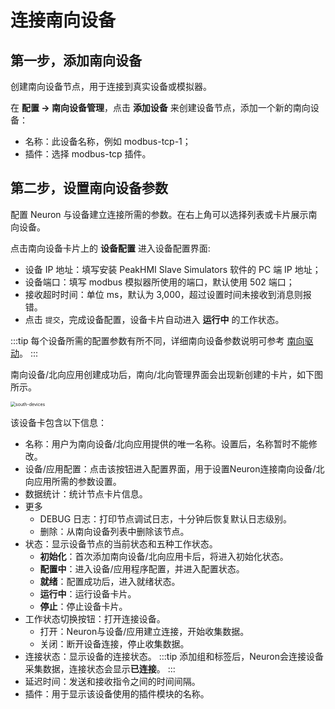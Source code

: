 # 连接南向设备

## 第一步，添加南向设备

创建南向设备节点，用于连接到真实设备或模拟器。

在 **配置 -> 南向设备管理**，点击 **添加设备** 来创建设备节点，添加一个新的南向设备：

* 名称：此设备名称，例如 modbus-tcp-1；
* 插件：选择 modbus-tcp 插件。

## 第二步，设置南向设备参数

配置 Neuron 与设备建立连接所需的参数。在右上角可以选择列表或卡片展示南向设备。

点击南向设备卡片上的 **设备配置** 进入设备配置界面:

* 设备 IP 地址：填写安装 PeakHMI Slave Simulators 软件的 PC 端 IP 地址；
* 设备端口：填写 modbus 模拟器所使用的端口，默认使用 502 端口；
* 接收超时时间：单位 ms，默认为 3,000，超过设置时间未接收到消息则报错。
* 点击 `提交`，完成设备配置，设备卡片自动进入 **运行中** 的工作状态。

:::tip
每个设备所需的配置参数有所不同，详细南向设备参数说明可参考 [南向驱动](../south-devices/modbus-tcp/modbus-tcp.md)。
:::

南向设备/北向应用创建成功后，南向/北向管理界面会出现新创建的卡片，如下图所示。

<img src="./_assets/south-devices.png" alt="south-devices" style="zoom:50%;" />

该设备卡包含以下信息：

* 名称：用户为南向设备/北向应用提供的唯一名称。设置后，名称暂时不能修改。
* 设备/应用配置：点击该按钮进入配置界面，用于设置Neuron连接南向设备/北向应用所需的参数设置。
* 数据统计：统计节点卡片信息。
* 更多
  * DEBUG 日志：打印节点调试日志，十分钟后恢复默认日志级别。
  * 删除：从南向设备列表中删除该节点。
* 状态：显示设备节点的当前状态和五种工作状态。
  * **初始化**：首次添加南向设备/北向应用卡后，将进入初始化状态。
  * **配置中**：进入设备/应用程序配置，并进入配置状态。
  * **就绪**：配置成功后，进入就绪状态。
  * **运行中**：运行设备卡片。
  * **停止**：停止设备卡片。
* 工作状态切换按钮：打开连接设备。
  * 打开：Neuron与设备/应用建立连接，开始收集数据。
  * 关闭：断开设备连接，停止收集数据。
* 连接状态：显示设备的连接状态。
  :::tip
  添加组和标签后，Neuron会连接设备采集数据，连接状态会显示**已连接**。
  :::
* 延迟时间：发送和接收指令之间的时间间隔。
* 插件：用于显示该设备使用的插件模块的名称。